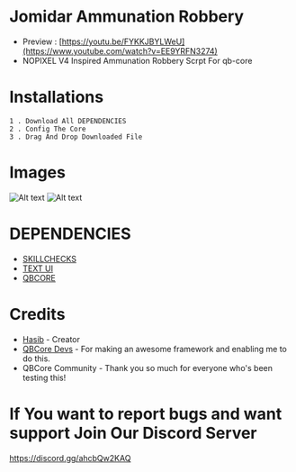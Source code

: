 # Jomidar Ammunation Robbery
* Preview : [https://youtu.be/FYKKJBYLWeU](https://www.youtube.com/watch?v=EE9YRFN3274)
* NOPIXEL V4 Inspired Ammunation Robbery Scrpt For qb-core


# Installations

```
1 . Download All DEPENDENCIES
2 . Config The Core
3 . Drag And Drop Downloaded File
```
# Images
![Alt text](https://i.ibb.co/T0Q0JN0/Screenshot-1.png)
![Alt text](https://i.ibb.co/x1Q2nQg/Screenshot-2.png)

# DEPENDENCIES
* [SKILLCHECKS](https://github.com/Haaasib/skillchecks/)
* [TEXT UI](https://github.com/Haaasib/jomidar-ui)
* [QBCORE](https://github.com/qbcore-framework/)

# Credits
* [Hasib](https://github.com/Haaasib/) - Creator
* [QBCore Devs](https://github.com/qbcore-framework/) - For making an awesome framework and enabling me to do this.
* QBCore Community - Thank you so much for everyone who's been testing this!

# If You want to report bugs and want support Join Our Discord Server 
https://discord.gg/ahcbQw2KAQ
